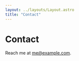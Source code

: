 ```yaml
---
layout: ../layouts/Layout.astro
title: "Contact"
---
```

<div class="container">
  <h1>Contact</h1>
  <p>Reach me at <a href="mailto:me@example.com">me@example.com</a>.</p>
</div>
